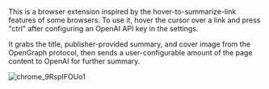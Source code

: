 This is a browser extension inspired by the hover-to-summarize-link features of some browsers. To use it, hover the cursor over a link and press "ctrl" after configuring an OpenAI API key in the settings.

It grabs the title, publisher-provided summary, and cover image from the OpenGraph protocol, then sends a user-configurable amount of the page content to OpenAI for further summary.

![chrome_9RspIFOUo1](https://github.com/TetraTsunami/max-hover/assets/78718829/17589af9-64af-4b4e-8d7a-964114b697bb)
